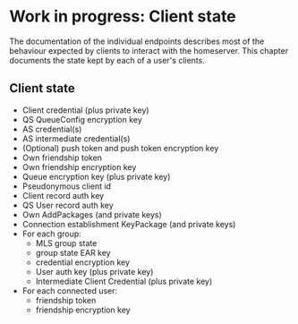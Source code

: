 # Work in progress: Client state

The documentation of the individual endpoints describes most of the behaviour expected by clients to interact with the homeserver. This chapter documents the state kept by each of a user's clients.

## Client state

* Client credential (plus private key)
* QS QueueConfig encryption key
* AS credential(s)
* AS intermediate credential(s)
* (Optional) push token and push token encryption key
* Own friendship token
* Own friendship encryption key
* Queue encryption key (plus private key)
* Pseudonymous client id
* Client record auth key
* QS User record auth key
* Own AddPackages (and private keys)
* Connection establishment KeyPackage (and private keys)
* For each group:
  * MLS group state
  * group state EAR key
  * credential encryption key
  * User auth key (plus private key)
  * Intermediate Client Credential (plus private key)
* For each connected user:
  * friendship token
  * friendship encryption key